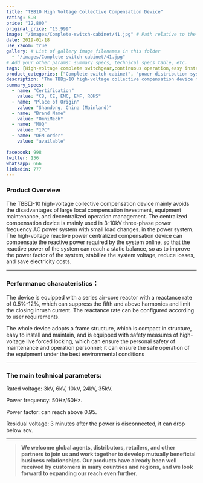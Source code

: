 ```yaml
---
title: "TBB10 High Voltage Collective Compensation Device"
rating: 5.0
price: "12,800"
original_price: "15,999"
image: "/images/Complete-switch-cabinet/41.jpg" # Path relative to the 'static' folder or use Hugo Pipes
date: 2019-01-18
use_xzoom: true
gallery: # List of gallery image filenames in this folder
  - "/images/Complete-switch-cabinet/41.jpg"
# Add your other params: summary_specs, technical_specs_table, etc.
tags: [High-voltage complete switchgear,continuous operation,easy installation,easy maintenance,user-friendly interface,modular design,component replacement]
product_categories: ["Complete-switch-cabinet", "power distribution system"]
description: "The TBB□-10 high-voltage collective compensation device mainly avoids the disadvantages of large local compensation investment, equipment maintenance, and decentralized operation management. The centralized compensation device is mainly used in 3-10kV three-phase power frequency AC power system with small load changes. "
summary_specs:
  - name: "Certification"
    value: "CB, CE, EMC, EMF, ROHS"
  - name: "Place of Origin"
    value: "Shandong, China (Mainland)"
  - name: "Brand Name"
    value: "OmniMech"
  - name: "MOQ"
    value: "1PC"
  - name: "OEM order"
    value: "available"

facebook: 998
twitter: 156
whatsapp: 666
linkedin: 777    
---
```



### Product Overview


The TBB□-10 high-voltage collective compensation device mainly avoids the disadvantages of large local compensation investment, equipment maintenance, and decentralized operation management. The centralized compensation device is mainly used in 3-10kV three-phase power frequency AC power system with small load changes. in the power system. The high-voltage reactive power centralized compensation device can compensate the reactive power required by the system online, so that the reactive power of the system can reach a static balance, so as to improve the power factor of the system, stabilize the system voltage, reduce losses, and save electricity costs.

* * *

### Performance characteristics：

The device is equipped with a series air-core reactor with a reactance rate of 0.5%-12%, which can suppress the fifth and above harmonics and limit the closing inrush current. The reactance rate can be configured according to user requirements.

The whole device adopts a frame structure, which is compact in structure, easy to install and maintain, and is equipped with safety measures of high-voltage live forced locking, which can ensure the personal safety of maintenance and operation personnel; it can ensure the safe operation of the equipment under the best environmental conditions

* * *
### The main technical parameters:

Rated voltage: 3kV, 6kV, 10kV, 24kV, 35kV.

Power frequency: 50Hz/60Hz.

Power factor: can reach above 0.95.

Residual voltage: 3 minutes after the power is disconnected, it can drop below sov.

* * *

> **We welcome global agents, distributors, retailers, and other partners to join us and work together to develop mutually beneficial business relationships. Our products have already been well received by customers in many countries and regions, and we look forward to expanding our reach even further.**


